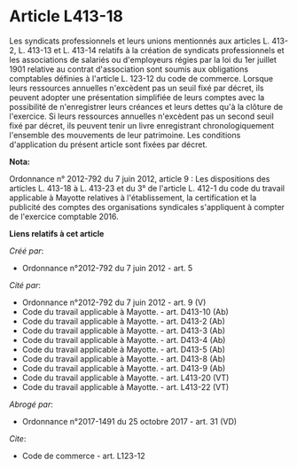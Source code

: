 # Article L413-18

Les syndicats professionnels et leurs unions mentionnés aux articles L. 413-2, L. 413-13 et L. 413-14 relatifs à la création
de syndicats professionnels et les associations de salariés ou d'employeurs régies par la loi du 1er juillet 1901 relative au
contrat d'association sont soumis aux obligations comptables définies à l'article L. 123-12 du code de commerce. Lorsque
leurs ressources annuelles n'excèdent pas un seuil fixé par décret, ils peuvent adopter une présentation simplifiée de leurs
comptes avec la possibilité de n'enregistrer leurs créances et leurs dettes qu'à la clôture de l'exercice. Si leurs
ressources annuelles n'excèdent pas un second seuil fixé par décret, ils peuvent tenir un livre enregistrant
chronologiquement l'ensemble des mouvements de leur patrimoine. Les conditions d'application du présent article sont fixées
par décret.

**Nota:**

Ordonnance n° 2012-792 du 7 juin 2012, article 9 : Les dispositions des articles L. 413-18 à L. 413-23 et du 3° de l'article
L. 412-1 du code du travail applicable à Mayotte relatives à l'établissement, la certification et la publicité des comptes
des organisations syndicales s'appliquent à compter de l'exercice comptable 2016.

**Liens relatifs à cet article**

_Créé par_:

  - Ordonnance n°2012-792 du 7 juin 2012 - art. 5

_Cité par_:

  - Ordonnance n°2012-792 du 7 juin 2012 - art. 9 (V)
  - Code du travail applicable à Mayotte. - art. D413-10 (Ab)
  - Code du travail applicable à Mayotte. - art. D413-2 (Ab)
  - Code du travail applicable à Mayotte. - art. D413-3 (Ab)
  - Code du travail applicable à Mayotte. - art. D413-4 (Ab)
  - Code du travail applicable à Mayotte. - art. D413-5 (Ab)
  - Code du travail applicable à Mayotte. - art. D413-8 (Ab)
  - Code du travail applicable à Mayotte. - art. D413-9 (Ab)
  - Code du travail applicable à Mayotte. - art. L413-20 (VT)
  - Code du travail applicable à Mayotte. - art. L413-22 (VT)

_Abrogé par_:

  - Ordonnance n°2017-1491 du 25 octobre 2017 - art. 31 (VD)

_Cite_:

  - Code de commerce - art. L123-12
